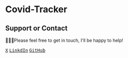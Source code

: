 # Covid-Tracker

## Support or Contact

👨🏻‍💻Please feel free to get in touch, I'll be happy to help!

<a href="https://twitter.com/umanggoti?t=BXOUUrbPi3cIhwWLPI3-5w&s=09"><kbd>X</kbd></a> 
<a href="https://in.linkedin.com/in/umang-goti-21995617b" target="_blank"><kbd>LinkdIn</kbd></a>
<a href="https://github.com/UmangGoti" target="_blank"><kbd>GitHub</kbd></a>
